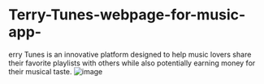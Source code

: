 # Terry-Tunes-webpage-for-music-app-
erry Tunes is an innovative platform designed to help music lovers share their favorite playlists with others while also potentially earning money for their musical taste. 
![image](https://user-images.githubusercontent.com/101278914/228585466-f9732bf3-e141-49eb-b813-85b4c1e8a9fc.png)
